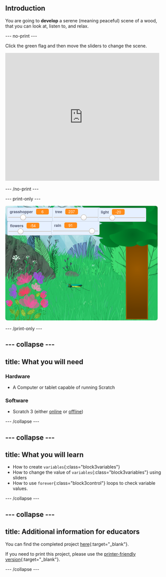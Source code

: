 ## Introduction

You are going to **develop** a serene (meaning peaceful) scene of a wood, that you can look at, listen to, and relax.

--- no-print ---

Click the green flag and then move the sliders to change the scene.

<div>
<iframe src="https://scratch.mit.edu/projects/397270866/embed" allowtransparency="true" width="485" height="402" frameborder="0" scrolling="no" allowfullscreen></iframe>
</div>

--- /no-print ---

--- print-only ---

![Complete project](images/banner.png)

--- /print-only ---

--- collapse ---
---
title: What you will need
---

### Hardware

+ A Computer or tablet capable of running Scratch

### Software

+ Scratch 3 (either [online](http://rpf.io/scratchon) or [offline](http://rpf.io/scratchoff))

--- /collapse ---

--- collapse ---
---
title: What you will learn
---

- How to create `variables`{:class="block3variables"}
- How to change the value of `variables`{:class="block3variables"} using sliders
- How to use `forever`{:class="block3control"} loops to check variable values.

--- /collapse ---

--- collapse ---
---
title: Additional information for educators
---

You can find the completed project [here](http://rpf.io/p/en/serene-scene-get){:target="_blank"}.

If you need to print this project, please use the [printer-friendly version](https://projects.raspberrypi.org/en/projects/serene-scene/print){:target="_blank"}.

--- /collapse ---
